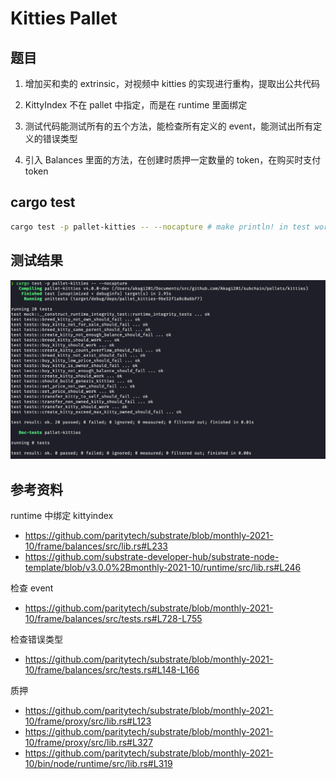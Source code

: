 # Kitties Pallet

## 题目

1. 增加买和卖的 extrinsic，对视频中 kitties 的实现进行重构，提取出公共代码

2. KittyIndex 不在 pallet 中指定，而是在 runtime 里面绑定

3. 测试代码能测试所有的五个方法，能检查所有定义的 event，能测试出所有定义的错误类型

4. 引入 Balances 里面的方法，在创建时质押一定数量的 token，在购买时支付 token

## cargo test

```bash
cargo test -p pallet-kitties -- --nocapture # make println! in test works
```

## 测试结果

![pallet_kitties_test](assets/pallet_kitties_test.png)

## 参考资料

runtime 中绑定 kittyindex

* <https://github.com/paritytech/substrate/blob/monthly-2021-10/frame/balances/src/lib.rs#L233>
* <https://github.com/substrate-developer-hub/substrate-node-template/blob/v3.0.0%2Bmonthly-2021-10/runtime/src/lib.rs#L246>

检查 event

* <https://github.com/paritytech/substrate/blob/monthly-2021-10/frame/balances/src/tests.rs#L728-L755>

检查错误类型

* <https://github.com/paritytech/substrate/blob/monthly-2021-10/frame/balances/src/tests.rs#L148-L166>

质押

* <https://github.com/paritytech/substrate/blob/monthly-2021-10/frame/proxy/src/lib.rs#L123>
* <https://github.com/paritytech/substrate/blob/monthly-2021-10/frame/proxy/src/lib.rs#L327>
* <https://github.com/paritytech/substrate/blob/monthly-2021-10/bin/node/runtime/src/lib.rs#L319>
